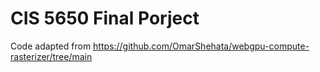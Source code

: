 # CIS 5650 Final Porject

Code adapted from https://github.com/OmarShehata/webgpu-compute-rasterizer/tree/main

